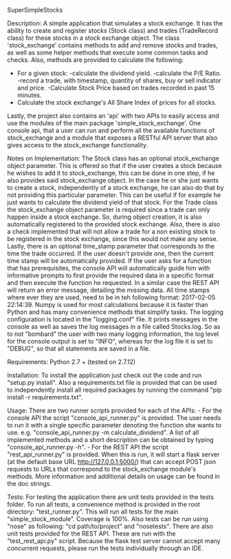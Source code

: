 SuperSimpleStocks


Description:
    A simple application that simulates a stock exchange. It has the ability to create and register stocks (Stock class)
and trades (TradeRecord class) for these stocks in a stock exchange object. The class 'stock_exchange' contains
methods to add and remove stocks and trades, as well as some helper methods that execute some common tasks and checks.
Also, methods are provided to calculate the following:
- For a given stock:
    -calculate the dividend yield.
    -calculate the P/E Ratio.
    -record a trade, with timestamp, quantity of shares, buy or sell indicator and price.
    -Calculate Stock Price based on trades recorded in past 15 minutes.
- Calculate the stock exchange's All Share Index of prices for all stocks.

Lastly, the project also contains an 'api' with two APIs to easily access and use the modules of the main package
'simple_stock_exchange'. One console api, that a user can run and perform all the available functions of stock_exchange
and a module that exposes a RESTful API server that also gives access to the stock_exchange functionality.


Notes on Implementation:
    The Stock class has an optional stock_exchange object parameter. This is offered so that if the user creates a stock
because he wishes to add it to stock_exchange, this can be done in one step, if he also provides said stock_exchange
object. In the case he or she just wants to create a stock, independently of a stock exchange, he can also do that by
not providing this particular parameter. This can be useful if for example he just wants to calculate the dividend yield
of that stock.
    For the Trade class the stock_exchange object parameter is required since a trade can only happen inside a stock
exchange. So, during object creation, it is also automatically registered to the provided stock exchange. Also, there
is also a check implemented that will not allow a trade for a non existing stock to be registered in the stock exchange,
since this would not make any sense. Lastly, there is an optional time_stamp parameter that corresponds to the time the
trade occurred. If the user doesn't provide one, then the current time stamp will be automatically provided.
    If the user asks for a function that has prerequisites, the console API will automatically guide him with
informative prompts to first provide the required data in a specific format and then execute the function he requested.
In a similar case the REST API will return an error message, detailing the missing data.
    All time stamps where ever they are used, need to be in teh following format: 2017-02-05 22:14:39.
    Numpy is used for most calculations because it is faster than Python and has many convenience methods that
simplify tasks.
    The logging configuration is located in the "logging.conf" file. It prints messages in the console as well as saves
the log messages in a file called Stocks.log. So as to not "bombard" the user with two many logging information, the log
level for the console output is set to "INFO", whereas for the log file it is set to "DEBUG", so that all statements are
saved in a file.


Requirements:
    Python 2.7 + (tested on 2.7.12)


Installation:
    To install the application just check out the code and run "setup.py install". Also a requirements.txt file is provided
that can be used to independently install all required packages by running the command "pip install -r requirements.txt".


Usage:
    There are two runner scripts provided for each of the APIs:
        - For the console API the script "console_api_runner.py" is provided. The user needs to run it with a single
          specific parameter denoting the function she wants to use. e.g. "console_api_runner.py -m calculate_dividend".
          A list of all implemented methods and a short description can be obtained by typing "console_api_runner.py -h".
        - For the REST API the script "rest_api_runner.py" is provided. When this is run, it will start a flask server
          (at the default base URL http://127.0.0.1:5000/) that can accept POST json requests to URLs that correspond to
          the stock_exchange module's methods.
    More information and additional details on usage can be found in the doc strings.


Tests:
    For testing the application there are unit tests provided in the tests folder. To run all tests, a convenience method
is provided in the root directory: "test_runner.py". This will run all tests for the main "simple_stock_module".
Coverage is 100%. Also tests can be run using "nose" as following: "cd path/to/project" and "nosetests".
   There are also unit tests provided for the REST API. These are run with the "test_rest_api.py" script. Because the
flask test server cannot accept many concurrent requests, please run the tests individually through an IDE.
